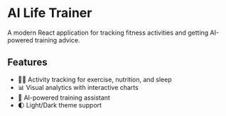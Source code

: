# AI Life Trainer

A modern React application for tracking fitness activities and getting AI-powered training advice.

## Features

- 🏋️‍♂️ Activity tracking for exercise, nutrition, and sleep
- 📊 Visual analytics with interactive charts
- 🤖 AI-powered training assistant
- 🌓 Light/Dark theme support
